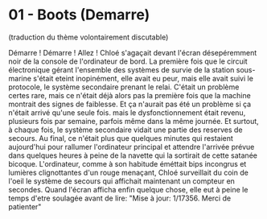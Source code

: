 # 01 - Boots (Demarre)

(traduction du thème volontairement discutable)

Démarre ! Démarre ! Allez ! Chloé s'agaçait devant l'écran désepéremment noir de la console de l'ordinateur de bord. La première fois que le circuit électronique gérant l'ensemble des systèmes de survie de la station sous-marine s'était eteint inopinément, elle avait eu peur, mais elle avait suivi le protocole, le système secondaire prenant le relai. C'était un problème certes rare, mais ce n'était déjà alors pas la première fois que la machine montrait des signes de faiblesse. Et ça n'aurait pas été un problème si ça n'était arrivé qu'une seule fois. mais le dysfonctionnement était revenu, plusieurs fois par semaine, parfois même dans la même journée. Et surtout, à chaque fois, le système secondaire vidait une partie des reserves de secours. Au final, ce n'était plus que quelques minutes qui restaient aujourd'hui pour rallumer l'ordinateur principal et attendre l'arrivée prévue dans quelques heures à peine de la navette qui la sortirait de cette satanée bicoque. L'ordinateur, comme à son habitude éméttait bips incongrus et lumières clignottantes d'un rouge menaçant, Chloé surveillait du coin de l'oeil le système de secours qui affichait maintenant un compteur en secondes. Quand l'écran afficha enfin quelque chose, elle eut à peine le temps d'etre soulagée avant de lire: "Mise à jour: 1/17356. Merci de patienter"
